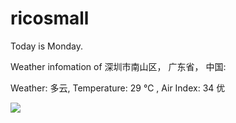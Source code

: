 # ricosmall

Today is Monday.

Weather infomation of 深圳市南山区， 广东省， 中国: 

Weather: 多云, Temperature: 29 ℃ , Air Index: 34 优

<img src="https://github-readme-stats.vercel.app/api?username=ricosmall&show_icons=true" />
